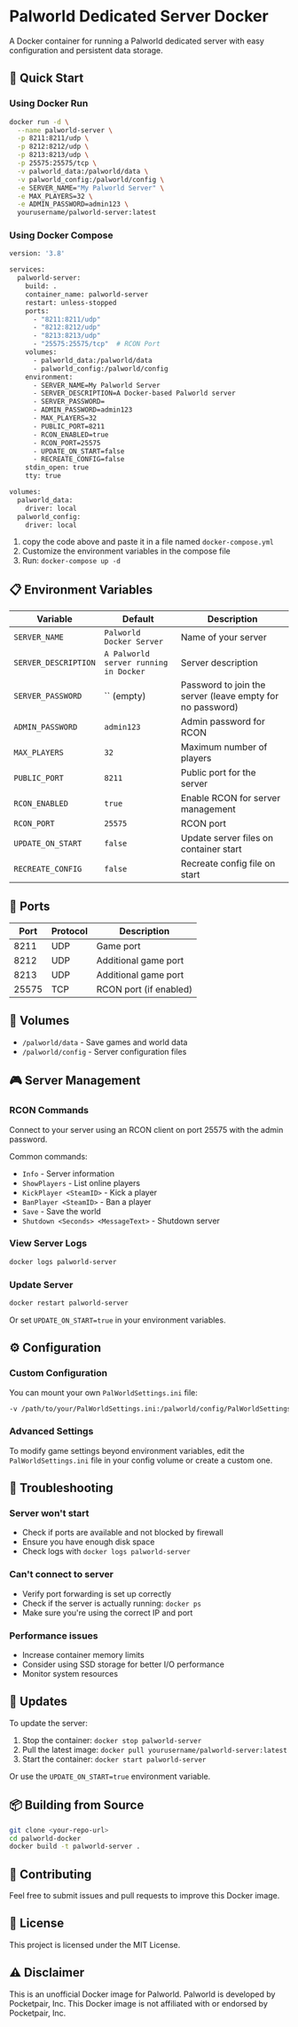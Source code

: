 # Palworld Dedicated Server Docker

A Docker container for running a Palworld dedicated server with easy configuration and persistent data storage.

## 🚀 Quick Start

### Using Docker Run

```bash
docker run -d \
  --name palworld-server \
  -p 8211:8211/udp \
  -p 8212:8212/udp \
  -p 8213:8213/udp \
  -p 25575:25575/tcp \
  -v palworld_data:/palworld/data \
  -v palworld_config:/palworld/config \
  -e SERVER_NAME="My Palworld Server" \
  -e MAX_PLAYERS=32 \
  -e ADMIN_PASSWORD=admin123 \
  yourusername/palworld-server:latest
```

### Using Docker Compose
```bash
version: '3.8'

services:
  palworld-server:
    build: .
    container_name: palworld-server
    restart: unless-stopped
    ports:
      - "8211:8211/udp"
      - "8212:8212/udp" 
      - "8213:8213/udp"
      - "25575:25575/tcp"  # RCON Port
    volumes:
      - palworld_data:/palworld/data
      - palworld_config:/palworld/config
    environment:
      - SERVER_NAME=My Palworld Server
      - SERVER_DESCRIPTION=A Docker-based Palworld server
      - SERVER_PASSWORD=
      - ADMIN_PASSWORD=admin123
      - MAX_PLAYERS=32
      - PUBLIC_PORT=8211
      - RCON_ENABLED=true
      - RCON_PORT=25575
      - UPDATE_ON_START=false
      - RECREATE_CONFIG=false
    stdin_open: true
    tty: true

volumes:
  palworld_data:
    driver: local
  palworld_config:
    driver: local
```

1. copy the code above and paste it in a file named `docker-compose.yml`
2. Customize the environment variables in the compose file
3. Run: `docker-compose up -d`

## 📋 Environment Variables

| Variable | Default | Description |
|----------|---------|-------------|
| `SERVER_NAME` | `Palworld Docker Server` | Name of your server |
| `SERVER_DESCRIPTION` | `A Palworld server running in Docker` | Server description |
| `SERVER_PASSWORD` | `` (empty) | Password to join the server (leave empty for no password) |
| `ADMIN_PASSWORD` | `admin123` | Admin password for RCON |
| `MAX_PLAYERS` | `32` | Maximum number of players |
| `PUBLIC_PORT` | `8211` | Public port for the server |
| `RCON_ENABLED` | `true` | Enable RCON for server management |
| `RCON_PORT` | `25575` | RCON port |
| `UPDATE_ON_START` | `false` | Update server files on container start |
| `RECREATE_CONFIG` | `false` | Recreate config file on start |

## 🔧 Ports

| Port | Protocol | Description |
|------|----------|-------------|
| 8211 | UDP | Game port |
| 8212 | UDP | Additional game port |
| 8213 | UDP | Additional game port |
| 25575 | TCP | RCON port (if enabled) |

## 💾 Volumes

- `/palworld/data` - Save games and world data
- `/palworld/config` - Server configuration files

## 🎮 Server Management

### RCON Commands

Connect to your server using an RCON client on port 25575 with the admin password.

Common commands:
- `Info` - Server information
- `ShowPlayers` - List online players
- `KickPlayer <SteamID>` - Kick a player
- `BanPlayer <SteamID>` - Ban a player
- `Save` - Save the world
- `Shutdown <Seconds> <MessageText>` - Shutdown server

### View Server Logs

```bash
docker logs palworld-server
```

### Update Server

```bash
docker restart palworld-server
```

Or set `UPDATE_ON_START=true` in your environment variables.

## ⚙️ Configuration

### Custom Configuration

You can mount your own `PalWorldSettings.ini` file:

```bash
-v /path/to/your/PalWorldSettings.ini:/palworld/config/PalWorldSettings.ini
```

### Advanced Settings

To modify game settings beyond environment variables, edit the `PalWorldSettings.ini` file in your config volume or create a custom one.

## 🐛 Troubleshooting

### Server won't start
- Check if ports are available and not blocked by firewall
- Ensure you have enough disk space
- Check logs with `docker logs palworld-server`

### Can't connect to server
- Verify port forwarding is set up correctly
- Check if the server is actually running: `docker ps`
- Make sure you're using the correct IP and port

### Performance issues
- Increase container memory limits
- Consider using SSD storage for better I/O performance
- Monitor system resources

## 🔄 Updates

To update the server:

1. Stop the container: `docker stop palworld-server`
2. Pull the latest image: `docker pull yourusername/palworld-server:latest`
3. Start the container: `docker start palworld-server`

Or use the `UPDATE_ON_START=true` environment variable.

## 📦 Building from Source

```bash
git clone <your-repo-url>
cd palworld-docker
docker build -t palworld-server .
```

## 🤝 Contributing

Feel free to submit issues and pull requests to improve this Docker image.

## 📄 License

This project is licensed under the MIT License.

## ⚠️ Disclaimer

This is an unofficial Docker image for Palworld. Palworld is developed by Pocketpair, Inc. This Docker image is not affiliated with or endorsed by Pocketpair, Inc.